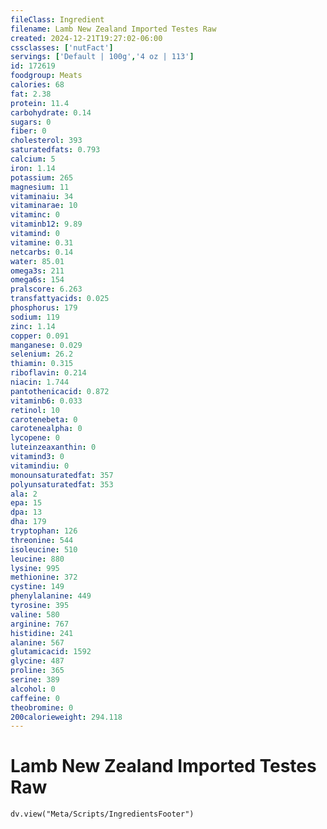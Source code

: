 ```yaml
---
fileClass: Ingredient
filename: Lamb New Zealand Imported Testes Raw
created: 2024-12-21T19:27:02-06:00
cssclasses: ['nutFact']
servings: ['Default | 100g','4 oz | 113']
id: 172619
foodgroup: Meats
calories: 68
fat: 2.38
protein: 11.4
carbohydrate: 0.14
sugars: 0
fiber: 0
cholesterol: 393
saturatedfats: 0.793
calcium: 5
iron: 1.14
potassium: 265
magnesium: 11
vitaminaiu: 34
vitaminarae: 10
vitaminc: 0
vitaminb12: 9.89
vitamind: 0
vitamine: 0.31
netcarbs: 0.14
water: 85.01
omega3s: 211
omega6s: 154
pralscore: 6.263
transfattyacids: 0.025
phosphorus: 179
sodium: 119
zinc: 1.14
copper: 0.091
manganese: 0.029
selenium: 26.2
thiamin: 0.315
riboflavin: 0.214
niacin: 1.744
pantothenicacid: 0.872
vitaminb6: 0.033
retinol: 10
carotenebeta: 0
carotenealpha: 0
lycopene: 0
luteinzeaxanthin: 0
vitamind3: 0
vitamindiu: 0
monounsaturatedfat: 357
polyunsaturatedfat: 353
ala: 2
epa: 15
dpa: 13
dha: 179
tryptophan: 126
threonine: 544
isoleucine: 510
leucine: 880
lysine: 995
methionine: 372
cystine: 149
phenylalanine: 449
tyrosine: 395
valine: 580
arginine: 767
histidine: 241
alanine: 567
glutamicacid: 1592
glycine: 487
proline: 365
serine: 389
alcohol: 0
caffeine: 0
theobromine: 0
200calorieweight: 294.118
---
```


# Lamb New Zealand Imported Testes Raw

```dataviewjs
dv.view("Meta/Scripts/IngredientsFooter")
```